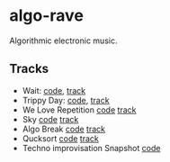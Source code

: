 # algo-rave
Algorithmic electronic music.

## Tracks

 - Wait: [code](https://github.com/Onuchin-Artem/algo-rave/blob/master/wait%20(techno).Rb), [track](https://soundcloud.com/artem-onuchin/weirdo)
 - Trippy Day: [code](https://github.com/Onuchin-Artem/algo-rave/blob/master/trippy%20day.Rb), [track](https://soundcloud.com/artem-onuchin/trippy-day)
 - We Love Repetition [code](https://github.com/Onuchin-Artem/algo-rave/blob/master/We-Love-Repetition.Rb) [track](https://soundcloud.com/artem-onuchin/we-love-repetition)
 - Sky [code](https://github.com/Onuchin-Artem/algo-rave/blob/master/Sky.Rb) [track](https://soundcloud.com/artem-onuchin/sky)
 - Algo Break [code](https://github.com/Onuchin-Artem/algo-rave/blob/master/Algo%20Break.Rb) [track](https://soundcloud.com/artem-onuchin/algo-break)
 - Qucksort [code](https://github.com/Onuchin-Artem/algo-rave/blob/master/Quicksort.Rb) [track](https://soundcloud.com/artem-onuchin/quicksort)
 - Techno improvisation Snapshot [code](https://github.com/Onuchin-Artem/algo-rave/blob/master/Techno%20Improvisation%20Snapshot.Rb)
